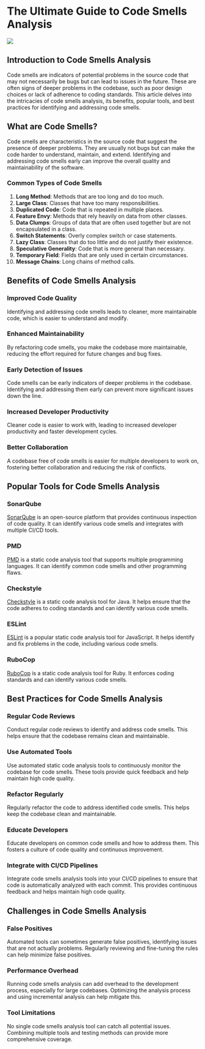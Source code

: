 # The Ultimate Guide to Code Smells Analysis

![](image/smell.webp)

## Introduction to Code Smells Analysis

Code smells are indicators of potential problems in the source code that may not necessarily be bugs but can lead to issues in the future. These are often signs of deeper problems in the codebase, such as poor design choices or lack of adherence to coding standards. This article delves into the intricacies of code smells analysis, its benefits, popular tools, and best practices for identifying and addressing code smells.

## What are Code Smells?

Code smells are characteristics in the source code that suggest the presence of deeper problems. They are usually not bugs but can make the code harder to understand, maintain, and extend. Identifying and addressing code smells early can improve the overall quality and maintainability of the software.

### Common Types of Code Smells

1. **Long Method**: Methods that are too long and do too much.
2. **Large Class**: Classes that have too many responsibilities.
3. **Duplicated Code**: Code that is repeated in multiple places.
4. **Feature Envy**: Methods that rely heavily on data from other classes.
5. **Data Clumps**: Groups of data that are often used together but are not encapsulated in a class.
6. **Switch Statements**: Overly complex switch or case statements.
7. **Lazy Class**: Classes that do too little and do not justify their existence.
8. **Speculative Generality**: Code that is more general than necessary.
9. **Temporary Field**: Fields that are only used in certain circumstances.
10. **Message Chains**: Long chains of method calls.

## Benefits of Code Smells Analysis

### Improved Code Quality

Identifying and addressing code smells leads to cleaner, more maintainable code, which is easier to understand and modify.

### Enhanced Maintainability

By refactoring code smells, you make the codebase more maintainable, reducing the effort required for future changes and bug fixes.

### Early Detection of Issues

Code smells can be early indicators of deeper problems in the codebase. Identifying and addressing them early can prevent more significant issues down the line.

### Increased Developer Productivity

Cleaner code is easier to work with, leading to increased developer productivity and faster development cycles.

### Better Collaboration

A codebase free of code smells is easier for multiple developers to work on, fostering better collaboration and reducing the risk of conflicts.

## Popular Tools for Code Smells Analysis

### SonarQube

[SonarQube](https://www.sonarqube.org/) is an open-source platform that provides continuous inspection of code quality. It can identify various code smells and integrates with multiple CI/CD tools.

### PMD

[PMD](https://pmd.github.io/) is a static code analysis tool that supports multiple programming languages. It can identify common code smells and other programming flaws.

### Checkstyle

[Checkstyle](https://checkstyle.sourceforge.io/) is a static code analysis tool for Java. It helps ensure that the code adheres to coding standards and can identify various code smells.

### ESLint

[ESLint](https://eslint.org/) is a popular static code analysis tool for JavaScript. It helps identify and fix problems in the code, including various code smells.

### RuboCop

[RuboCop](https://rubocop.org/) is a static code analysis tool for Ruby. It enforces coding standards and can identify various code smells.

## Best Practices for Code Smells Analysis

### Regular Code Reviews

Conduct regular code reviews to identify and address code smells. This helps ensure that the codebase remains clean and maintainable.

### Use Automated Tools

Use automated static code analysis tools to continuously monitor the codebase for code smells. These tools provide quick feedback and help maintain high code quality.

### Refactor Regularly

Regularly refactor the code to address identified code smells. This helps keep the codebase clean and maintainable.

### Educate Developers

Educate developers on common code smells and how to address them. This fosters a culture of code quality and continuous improvement.

### Integrate with CI/CD Pipelines

Integrate code smells analysis tools into your CI/CD pipelines to ensure that code is automatically analyzed with each commit. This provides continuous feedback and helps maintain high code quality.

## Challenges in Code Smells Analysis

### False Positives

Automated tools can sometimes generate false positives, identifying issues that are not actually problems. Regularly reviewing and fine-tuning the rules can help minimize false positives.

### Performance Overhead

Running code smells analysis can add overhead to the development process, especially for large codebases. Optimizing the analysis process and using incremental analysis can help mitigate this.

### Tool Limitations

No single code smells analysis tool can catch all potential issues. Combining multiple tools and testing methods can provide more comprehensive coverage.
